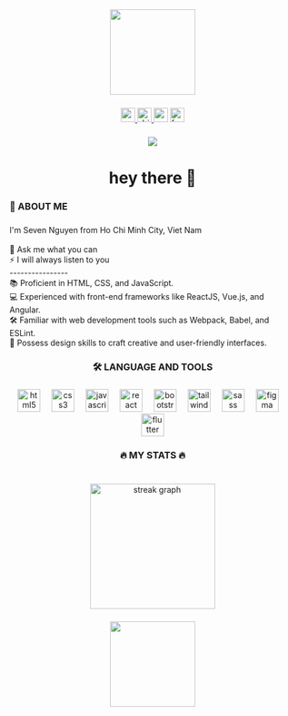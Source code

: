 <div align="center">
  <img height="150" src="https://lh3.googleusercontent.com/u/0/drive-viewer/AKGpihbKK8p51w7Y4AFV63tYfGrg2GJcDjj3367mZ10cdC5MJ_v1yBFrEwhWi753t4bAfv1u4O1KZURqTYwtfCMhThXo-DDaYg=w1859-h946"  />
</div>

###

<div align="center">
  <a href="https://www.youtube.com/@KaitoNTB/" target="_blank">
    <img src="https://img.shields.io/static/v1?message=Youtube&logo=youtube&label=&color=FF0000&logoColor=white&labelColor=&style=for-the-badge" height="25" alt="youtube logo"  />
  </a>
  <a href="https://dribbble.com/sevenbinh7" target="_blank">
    <img src="https://img.shields.io/static/v1?message=Dribbble&logo=dribbble&label=&color=EA4C89&logoColor=white&labelColor=&style=for-the-badge" height="25" alt="dribbble logo"  />
  </a>
  <img src="https://img.shields.io/static/v1?message=Gmail&logo=gmail&label=&color=D14836&logoColor=white&labelColor=&style=for-the-badge" height="25" alt="gmail logo"  />
  <a href="https://www.facebook.com/kaitontb/" target="_blank">
    <img src="https://img.shields.io/static/v1?message=Facebook&logo=facebook&label=&color=1877F2&logoColor=white&labelColor=&style=for-the-badge" height="25" alt="facebook logo"  />
  </a>
</div>

###

<div align="center">
  <img src="https://visitor-badge.laobi.icu/badge?page_id=7binh.7binh&"  />
</div>

###

<h1 align="center">hey there 👋</h1>

###

<h3 align="left">💫 ABOUT ME</h3>

###
  <p align="left">I'm Seven Nguyen from Ho Chi Minh City, Viet Nam<br><br>💬 Ask me what you can<br>⚡ I will always listen to you<br>----------------<br>📚 Proficient in HTML, CSS, and JavaScript.<br>💻 Experienced with front-end frameworks like ReactJS, Vue.js, and Angular.<br>🛠️ Familiar with web development tools such as Webpack, Babel, and ESLint.<br>🎨 Possess design skills to craft creative and user-friendly interfaces.</p>

###

<p align="left"></p>

###

<h3 align="center">🛠 LANGUAGE AND TOOLS</h3>

###

<div align="center">
  <img src="https://skillicons.dev/icons?i=html" height="40" alt="html5 logo"  />
  <img width="12" />
  <img src="https://skillicons.dev/icons?i=css" height="40" alt="css3 logo"  />
  <img width="12" />
  <img src="https://skillicons.dev/icons?i=js" height="40" alt="javascript logo"  />
  <img width="12" />
  <img src="https://skillicons.dev/icons?i=react" height="40" alt="react logo"  />
  <img width="12" />
  <img src="https://skillicons.dev/icons?i=bootstrap" height="40" alt="bootstrap logo"  />
  <img width="12" />
  <img src="https://skillicons.dev/icons?i=tailwind" height="40" alt="tailwindcss logo"  />
  <img width="12" />
  <img src="https://skillicons.dev/icons?i=sass" height="40" alt="sass logo"  />
  <img width="12" />
  <img src="https://skillicons.dev/icons?i=figma" height="40" alt="figma logo"  />
  <img width="12" />
  <img src="https://skillicons.dev/icons?i=flutter" height="40" alt="flutter logo"  />
</div>

###

<h3 align="center">🔥   MY STATS 🔥</h3>

###

<br clear="both">

<div align="center">
  <img src="https://streak-stats.demolab.com?user=7binh&locale=en&mode=daily&theme=cobalt&hide_border=true&border_radius=5&order=3" height="220" alt="streak graph"  />
</div>

###

<div align="center">
  <img height="150" src="https://lh3.googleusercontent.com/u/0/drive-viewer/AKGpihZ9Wj1nMHBwGjvEHF2odENsxAwOofdTUZ94z-Q6_cJp2qLYIgc6oohw3LE4FB5MAqEYsjUET4AYB2GgwnBQ1xTb7nq9-g=w1859-h946"  />
</div>

###
